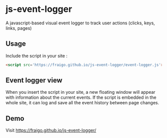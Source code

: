 # js-event-logger
A javascript-based visual event logger to track user actions (clicks, keys, links, pages)

## Usage

Include the script in your site :

```html
<script src='https://fraigo.github.io/js-event-logger/event-logger.js'></script>
```

## Event logger view

When you insert the script in your site, a new floating window will appear with information about the current events.
If the script is embedded in the whole site, it can log and save all the event history between page changes.

## Demo

Visit https://fraigo.github.io/js-event-logger/





